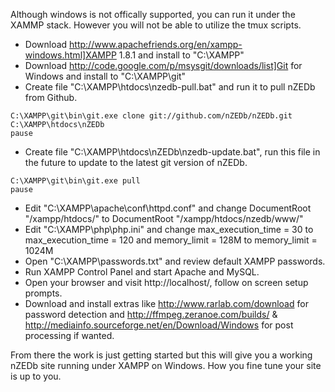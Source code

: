 Although windows is not offically supported, you can run it under the XAMMP stack. However you will not be able to utilize the tmux scripts.

* Download http://www.apachefriends.org/en/xampp-windows.html]XAMPP 1.8.1 and install to "C:\XAMPP\"   
* Download http://code.google.com/p/msysgit/downloads/list]Git for Windows and install to "C:\XAMPP\git\"  
* Create file "C:\XAMPP\htdocs\nzedb-pull.bat" and run it to pull nZEDb from Github.

```@echo off  
C:\XAMPP\git\bin\git.exe clone git://github.com/nZEDb/nZEDb.git C:\XAMPP\htdocs\nZEDb  
pause  
```

* Create file "C:\XAMPP\htdocs\nZEDb\nzedb-update.bat", run this file in the future to update to the latest git version of nZEDb.

```@echo off  
C:\XAMPP\git\bin\git.exe pull  
pause  
```

* Edit "C:\XAMPP\apache\conf\httpd.conf" and change DocumentRoot "/xampp/htdocs/" to DocumentRoot "/xampp/htdocs/nzedb/www/"  
* Edit "C:\XAMPP\php\php.ini" and change max_execution_time = 30 to max_execution_time = 120 and memory_limit = 128M to memory_limit = 1024M  
* Open "C:\XAMPP\passwords.txt" and review default XAMPP passwords.  
* Run XAMPP Control Panel and start Apache and MySQL.  
* Open your browser and visit http://localhost/, follow on screen setup prompts.  
* Download and install extras like http://www.rarlab.com/download for password detection and http://ffmpeg.zeranoe.com/builds/ & http://mediainfo.sourceforge.net/en/Download/Windows for post processing if wanted.

From there the work is just getting started but this will give you a working nZEDb site running under XAMPP on Windows. How you fine tune your site is up to you.

